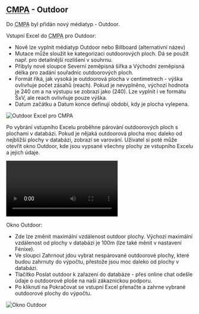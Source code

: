 ﻿---
categories: [fenix]
layout: fenix
---

## <abbr title="Crossmediální postanalýza">CMPA</abbr> - Outdoor
Do <abbr title="Crossmediální postanalýza">CMPA</abbr> byl přidán nový médiatyp - Outdoor.

Vstupní Excel do <abbr title="Crossmediální postanalýza">CMPA</abbr> pro Outdoor:
<ul>
<li>Nově lze vyplnit médiatyp Outdoor nebo Billboard (alternativní název)</li>
<li>Mutace může sloužit ke kategorizaci outdoorových ploch. Dá se použít např. pro detailnější rozlišení v souhrnu.</li>
<li>Přibyly nové sloupce Severní zeměpisná šířka a Východní zeměpisná délka pro zadání souřadnic outdoorových ploch.</li>
<li>Formát říká, jak vysoká je outdoorová plocha v centimetrech -  výška ovlivňuje počet zásahů (reach). Pokud je nevyplněno, výchozí hodnota je 240 cm a na výstupu se zobrazí jako (240). Lze vyplnit i ve formátu ŠxV, ale reach ovlivňuje pouze výška.</li>
<li>Datum začátku a Datum konce definují období, kdy je plocha vylepena.</li>
</ul>

![Outdoor Excel pro CMPA]({{site.url}}/data/cmpaoutdoorexcel.png "Outdoor Excel pro CMPA")

Po vybrání vstupního Excelu proběhne párování outdoorových ploch s plochami v databázi. Pokud je nějaká outdoorová plocha moc daleko od nejbližší plochy v databázi, zobrazí se varování. Uživatel si poté může otevřít okno Outdoor, kde jsou vypsané všechny plochy ze vstupního Excelu a jejich údaje.

<video src="{{site.url}}/data/cmpaoutdoor2.mp4" type="video/mp4" controls>CMPA - Outdoor</video>

Okno Outdoor:

<ul>
<li>Zde lze změnit maximální vzdálenost outdoor plochy. Výchozí maximální vzdálenost od plochy v databázi je 100m (lze také měnit v nastavení Fénixe).</li>
<li>Ve sloupci Zahrnout jdou vybrat nespárované outdoorové plochy, které budou zahrnuty do výpočtu, přestože jsou moc daleko od plochy v databázi.</li>
<li>Tlačítko Poslat outdoor k zařazení do databáze - přes online chat odešle údaje o outdoorové ploše na naši zákaznickou podporu.</li>
<li>Po kliknutí na Pokračovat se vstupní Excel přenačte a zahrne vybrané outdoorové plochy do výpočtu.</li>
</ul>

![Okno Outdoor]({{site.url}}/data/outdoorokno2.png "Okno Outdoor")